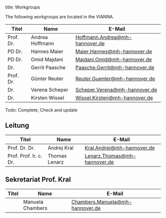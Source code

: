 title: Workgroups

The following workgroups are located in the VIANNA.

Titel                | Name                 | E-Mail
---------------------|----------------------|----------------------------
Prof. Dr.            | Andrea Hoffmann      | Hoffmann.Andrea@mh-hannover.de
PD Dr.               | Hannes Maier         | Maier.Hannes@mh-hannover.de
PD Dr.               | Omid Majdani         | Majdani.Omid@mh-hannover.de
Dr.                  | Gerrit Paasche       | Paasche.Gerrit@mh-hannover.de
Prof. Dr.            | Günter Reuter        | Reuter.Guenter@mh-hannover.de
Dr.                  | Verena Scheper       | Scheper.Verena@mh-hannover.de
Dr.                  | Kirsten Wissel       | Wissel.Kirsten@mh-hannover.de

Todo: Complete, Check and update

## Leitung

Titel                | Name                 | E-Mail
---------------------|----------------------|----------------------------
Prof. Dr. Dr.        | Andrej Kral          | Kral.Andrej@mh-hannover.de
Prof. Prof. h. c. Dr.| Thomas Lenarz        | Lenarz.Thomas@mh-hannover.de


## Sekretariat Prof. Kral

Titel                | Name                 | E-Mail
---------------------|----------------------|----------------------------
                     | Manuela Chambers     | Chambers.Manuela@mh-hannover.de
